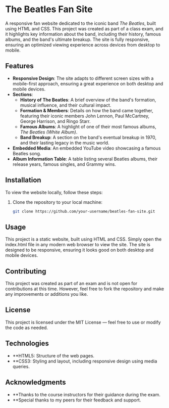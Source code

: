 # The Beatles Fan Site

A responsive fan website dedicated to the iconic band *The Beatles*, built using HTML and CSS. This project was created as part of a class exam, and it highlights key information about the band, including their history, famous albums, and the band's ultimate breakup. The site is fully responsive, ensuring an optimized viewing experience across devices from desktop to mobile.

## Features

- **Responsive Design**: The site adapts to different screen sizes with a mobile-first approach, ensuring a great experience on both desktop and mobile devices.
- **Sections**:
  - **History of The Beatles**: A brief overview of the band's formation, musical influence, and their cultural impact.
  - **Formation & Members**: Details on how the band came together, featuring their iconic members John Lennon, Paul McCartney, George Harrison, and Ringo Starr.
  - **Famous Albums**: A highlight of one of their most famous albums, *The Beatles (White Album)*.
  - **Band Breakup**: A section on the band's eventual breakup in 1970, and their lasting legacy in the music world.
- **Embedded Media**: An embedded YouTube video showcasing a famous Beatles song.
- **Album Information Table**: A table listing several Beatles albums, their release years, famous singles, and Grammy wins.

## Installation

To view the website locally, follow these steps:

1. Clone the repository to your local machine:
   ```bash
   git clone https://github.com/your-username/beatles-fan-site.git

## Usage

This project is a static website, built using HTML and CSS. Simply open the index.html file in any modern web browser to view the site. The site is designed to be responsive, ensuring it looks good on both desktop and mobile devices.

## Contributing
This project was created as part of an exam and is not open for contributions at this time. However, feel free to fork the repository and make any improvements or additions you like.

## License

This project is licensed under the MIT License — feel free to use or modify the code as needed.

## Technologies

- **HTML5: Structure of the web pages.
- **CSS3: Styling and layout, including responsive design using media queries.

## Acknowledgments

- **Thanks to the course instructors for their guidance during the exam.
- **Special thanks to my peers for their feedback and support.
